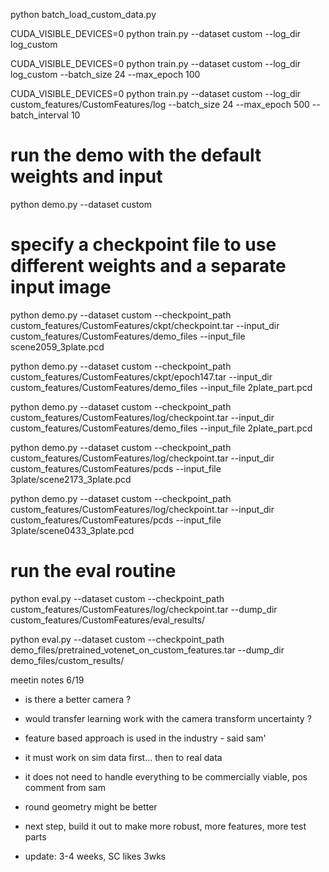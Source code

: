 

python batch_load_custom_data.py


CUDA_VISIBLE_DEVICES=0 python train.py --dataset custom --log_dir log_custom


CUDA_VISIBLE_DEVICES=0 python train.py --dataset custom --log_dir log_custom --batch_size 24 --max_epoch 100


CUDA_VISIBLE_DEVICES=0 python train.py --dataset custom --log_dir custom_features/CustomFeatures/log --batch_size 24 --max_epoch 500 --batch_interval 10



# run the demo with the default weights and input
python demo.py --dataset custom

# specify a checkpoint file to use different weights and a separate input image 
python demo.py --dataset custom --checkpoint_path custom_features/CustomFeatures/ckpt/checkpoint.tar --input_dir custom_features/CustomFeatures/demo_files --input_file scene2059_3plate.pcd

python demo.py --dataset custom --checkpoint_path custom_features/CustomFeatures/ckpt/epoch147.tar --input_dir custom_features/CustomFeatures/demo_files --input_file 2plate_part.pcd

python demo.py --dataset custom --checkpoint_path custom_features/CustomFeatures/log/checkpoint.tar --input_dir custom_features/CustomFeatures/demo_files --input_file 2plate_part.pcd

python demo.py --dataset custom --checkpoint_path custom_features/CustomFeatures/log/checkpoint.tar --input_dir custom_features/CustomFeatures/pcds --input_file 3plate/scene2173_3plate.pcd


python demo.py --dataset custom --checkpoint_path custom_features/CustomFeatures/log/checkpoint.tar --input_dir custom_features/CustomFeatures/pcds --input_file 3plate/scene0433_3plate.pcd

# run the eval routine 
python eval.py --dataset custom --checkpoint_path custom_features/CustomFeatures/log/checkpoint.tar --dump_dir custom_features/CustomFeatures/eval_results/

python eval.py --dataset custom --checkpoint_path demo_files/pretrained_votenet_on_custom_features.tar --dump_dir demo_files/custom_results/




meetin notes 6/19

 - is there a better camera ?

 - would transfer learning work with the camera transform uncertainty ?

 - feature based approach is used in the industry - said sam'

 - it must work on sim data first... then to real data

 - it does not need to handle everything to be commercially viable, pos comment from sam

 - round geometry might be better 

 - next step, build it out to make more robust, more features, more test parts 

 - update: 3-4 weeks, SC likes 3wks


 